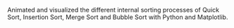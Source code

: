 Animated and visualized the different internal sorting processes of Quick Sort, Insertion Sort, Merge Sort and Bubble Sort with Python and Matplotlib.
